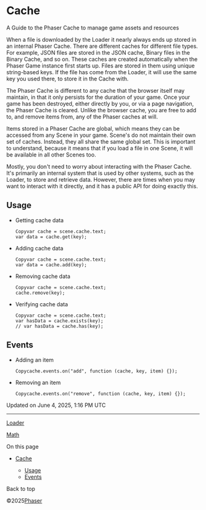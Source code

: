 # Cache

A Guide to the Phaser Cache to manage game assets and resources

When a file is downloaded by the Loader it nearly always ends up stored in an internal Phaser Cache. There are different caches for different file types. For example, JSON files are stored in the JSON cache, Binary files in the Binary Cache, and so on. These caches are created automatically when the Phaser Game instance first starts up. Files are stored in them using unique string-based keys. If the file has come from the Loader, it will use the same key you used there, to store it in the Cache with.

The Phaser Cache is different to any cache that the browser itself may maintain, in that it only persists for the duration of your game. Once your game has been destroyed, either directly by you, or via a page navigation, the Phaser Cache is cleared. Unlike the browser cache, you are free to add to, and remove items from, any of the Phaser caches at will.

Items stored in a Phaser Cache are global, which means they can be accessed from any Scene in your game. Scene's do not maintain their own set of caches. Instead, they all share the same global set. This is important to understand, because it means that if you load a file in one Scene, it will be available in all other Scenes too.

Mostly, you don't need to worry about interacting with the Phaser Cache. It's primarily an internal system that is used by other systems, such as the Loader, to store and retrieve data. However, there are times when you may want to interact with it directly, and it has a public API for doing exactly this.

## Usage

* Getting cache data

  ```
  Copyvar cache = scene.cache.text;
  var data = cache.get(key);

  ```
* Adding cache data

  ```
  Copyvar cache = scene.cache.text;
  var data = cache.add(key);

  ```
* Removing cache data

  ```
  Copyvar cache = scene.cache.text;
  cache.remove(key);

  ```
* Verifying cache data

  ```
  Copyvar cache = scene.cache.text;
  var hasData = cache.exists(key);
  // var hasData = cache.has(key);

  ```

## Events

* Adding an item

  ```
  Copycache.events.on("add", function (cache, key, item) {});

  ```
* Removing an item

  ```
  Copycache.events.on("remove", function (cache, key, item) {});

  ```

Updated on June 4, 2025, 1:16 PM UTC

---

[Loader](../loader.md)

[Math](../math.md)

On this page

* [Cache](#cache)

  + [Usage](#usage)
  + [Events](#events)

Back to top

©2025[Phaser](../../../index.md)